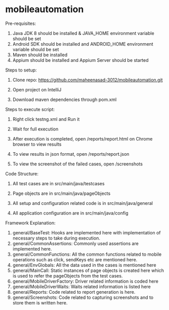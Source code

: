 # mobileautomation

Pre-requisites:

1. Java JDK 8 should be installed & JAVA_HOME environment variable should be set
2. Android SDK should be installed and ANDROID_HOME environment variable should be set
3. Maven should be installed
4. Appium should be installed and Appium Server should be started

Steps to setup:

1. Clone repo: https://github.com/maheenasad-3012/mobileautomation.git

2. Open project on IntelliJ

3. Download maven dependencies through pom.xml

Steps to execute script:

1. Right click testng.xml and Run it

2. Wait for full execution

3. After execution is completed, open /reports/report.html on Chrome browser to view results

4. To view results in json format, open /reports/report.json

5. To view the screenshot of the failed cases, open /screenshots

Code Structure:

1. All test cases are in src/main/java/testcases

2. Page objects are in src/main/java/pageObjects

3. All setup and configuration related code is in src/main/java/general

4. All application configuration are in src/main/java/config

Framework Explanation:

1. general/BaseTest: Hooks are implemented here with implementation of necessary steps to take during execution. 
2. general/CommonAssertions: Commonly used assertions are implemented here.
3. general/CommonFunctions: All the common functions related to mobile operations such as click, sendKeys etc are mentioned here.
4. general/EnvGlobals: All the data used in the cases is mentioned here
5. general/MainCall: Static instances of page objects is created here which is used to refer the pageObjects from the test cases. 
6. general/MobileDriverFactory: Driver related information is coded here
7. general/MobileDriverWaits: Waits related information is listed here
8. general/Reports: Code related to report generation is here.
9. general/Screenshots: Code related to capturing screenshots and to store them is written here.
